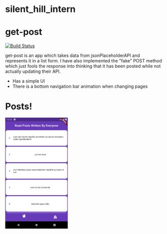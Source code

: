 # silent_hill_intern


# get-post


[![Build Status](https://travis-ci.org/joemccann/dillinger.svg?branch=master)](https://travis-ci.org/joemccann/dillinger)

get-post is an app which takes data from jsonPlaceholderAPI and represents it in a list form.
I have also implemented the "fake" POST method which just fools the response into thinking that it has been posted while not actually updating their API. 

  - Has a simple UI
  - There is a bottom navigation bar animation when changing pages

# Posts!
<img src="https://github.com/Ayushbrainer/get-post/blob/master/Screenshot_1608921754.png" alt="drawing" width="200"/>
